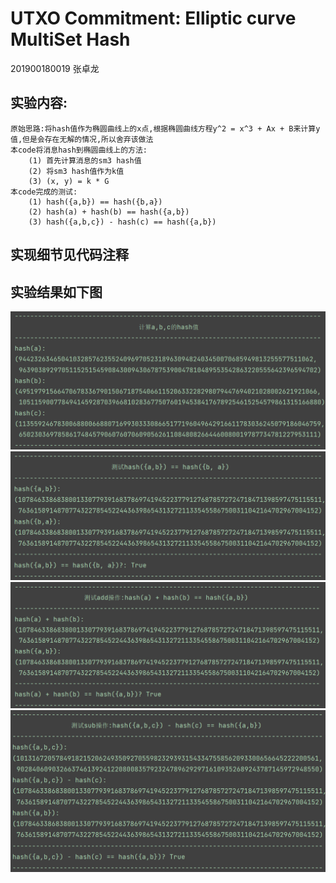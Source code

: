 # UTXO Commitment: Elliptic curve MultiSet Hash

201900180019 张卓龙


## 实验内容:
    原始思路:将hash值作为椭圆曲线上的x点,根据椭圆曲线方程y^2 = x^3 + Ax + B来计算y值,但是会存在无解的情况,所以舍弃该做法                
    本code将消息hash到椭圆曲线上的方法:              
        (1) 首先计算消息的sm3 hash值             
        (2) 将sm3 hash值作为k值              
        (3) (x, y) = k * G             
    本code完成的测试:           
        (1) hash({a,b}) == hash({b,a})             
        (2) hash(a) + hash(b) == hash({a,b})              
        (3) hash({a,b,c}) - hash(c) == hash({a,b})               
                          
         
## 实现细节见代码注释      

## 实验结果如下图               
![result1](https://github.com/Zhang-SDU/cst-project/blob/main/SM2/ECMH/result1.png)
![result2](https://github.com/Zhang-SDU/cst-project/blob/main/SM2/ECMH/result2.png)
![result3](https://github.com/Zhang-SDU/cst-project/blob/main/SM2/ECMH/result3.png)
![result4](https://github.com/Zhang-SDU/cst-project/blob/main/SM2/ECMH/result4.png)
